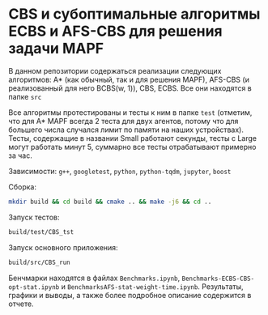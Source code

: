# CBS и субоптимальные алгоритмы ECBS и AFS-CBS для решения задачи MAPF

В данном репозитории содержаться реализации следующих алгоритмов: A* (как обычный, так и для решения MAPF), AFS-CBS (и реализованный для него BCBS(w, 1)), CBS, ECBS. Все они находятся в папке `src`

Все алгоритмы протестированы и тесты к ним в папке `test` (отметим, что для A* MAPF всегда 2 теста для двух агентов, потому что для большего числа случался лимит по памяти на наших устройствах). Тесты, содержащие в названии Small работают секунды, тесты с Large могут работать минут 5, суммарно все тесты отрабатывают примерно за час.


Зависимости: `g++`, `googletest`, `python`, `python-tqdm`, `jupyter`, `boost`

Сборка:

```bash
mkdir build && cd build && cmake .. && make -j6 && cd ..
```

Запуск тестов: 
```bash
build/test/CBS_tst
```

Запуск основного приложения:
```bash
build/src/CBS_run
```

Бенчмарки находятся в файлах `Benchmarks.ipynb`, `Benchmarks-ECBS-CBS-opt-stat.ipynb` и `BenchmarksAFS-stat-weight-time.ipynb`. Результаты, графики и выводы, а также более подробное описание содержится в отчете.
